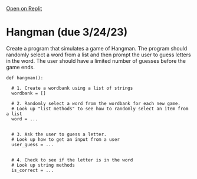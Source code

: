 [Open on Replit](https://replit.com/@whs-spring-2023/Hangman-Tips-whs-spring-2023)

# Hangman (due 3/24/23)

Create a program that simulates a game of Hangman. The program should randomly select a word from a list and then prompt the user to guess letters in the word. The user should have a limited number of guesses before the game ends.

```
def hangman():
  
  # 1. Create a wordbank using a list of strings
  wordbank = []

  # 2. Randomly select a word from the wordbank for each new game.
  # Look up "list methods" to see how to randomly select an item from a list
  word = ...


  # 3. Ask the user to guess a letter.
  # Look up how to get an input from a user
  user_guess = ...


  # 4. Check to see if the letter is in the word
  # Look up string methods
  is_correct = ...
  
```